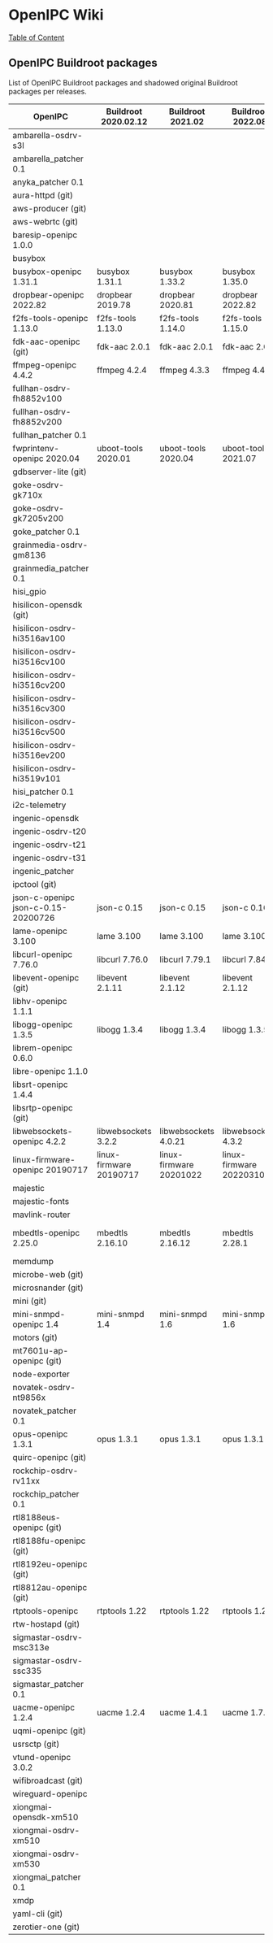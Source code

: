 # OpenIPC Wiki
[Table of Content](../index.md)

## OpenIPC Buildroot packages

List of OpenIPC Buildroot packages and shadowed original Buildroot packages per releases.

| OpenIPC                             | Buildroot 2020.02.12    | Buildroot 2021.02       | Buildroot 2022.08       | Buildroot HEAD          |
|-------------------------------------|-------------------------|-------------------------|-------------------------|-------------------------|
| ambarella-osdrv-s3l                 |                         |                         |                         |                         |
| ambarella_patcher 0.1               |                         |                         |                         |                         |
| anyka_patcher 0.1                   |                         |                         |                         |                         |
| aura-httpd (git)                    |                         |                         |                         |                         |
| aws-producer (git)                  |                         |                         |                         |                         |
| aws-webrtc (git)                    |                         |                         |                         |                         |
| baresip-openipc 1.0.0               |                         |                         |                         |                         |
| busybox                             |                         |                         |                         |                         |
| busybox-openipc 1.31.1              | busybox 1.31.1          | busybox 1.33.2          | busybox 1.35.0          | busybox 1.35.0          |
| dropbear-openipc 2022.82            | dropbear 2019.78        | dropbear 2020.81        | dropbear 2022.82        | dropbear 2022.82        |
| f2fs-tools-openipc 1.13.0           | f2fs-tools 1.13.0       | f2fs-tools 1.14.0       | f2fs-tools 1.15.0       | f2fs-tools 1.15.0       |
| fdk-aac-openipc (git)               | fdk-aac 2.0.1           | fdk-aac 2.0.1           | fdk-aac 2.0.2           | fdk-aac 2.0.2           |
| ffmpeg-openipc 4.4.2                | ffmpeg 4.2.4            | ffmpeg 4.3.3            | ffmpeg 4.4.2            | ffmpeg 4.4.2            |
| fullhan-osdrv-fh8852v100            |                         |                         |                         |                         |
| fullhan-osdrv-fh8852v200            |                         |                         |                         |                         |
| fullhan_patcher 0.1                 |                         |                         |                         |                         |
| fwprintenv-openipc 2020.04          | uboot-tools 2020.01     | uboot-tools 2020.04     | uboot-tools 2021.07     | uboot-tools 2021.07     |
| gdbserver-lite (git)                |                         |                         |                         |                         |
| goke-osdrv-gk710x                   |                         |                         |                         |                         |
| goke-osdrv-gk7205v200               |                         |                         |                         |                         |
| goke_patcher 0.1                    |                         |                         |                         |                         |
| grainmedia-osdrv-gm8136             |                         |                         |                         |                         |
| grainmedia_patcher 0.1              |                         |                         |                         |                         |
| hisi_gpio                           |                         |                         |                         |                         |
| hisilicon-opensdk (git)             |                         |                         |                         |                         |
| hisilicon-osdrv-hi3516av100         |                         |                         |                         |                         |
| hisilicon-osdrv-hi3516cv100         |                         |                         |                         |                         |
| hisilicon-osdrv-hi3516cv200         |                         |                         |                         |                         |
| hisilicon-osdrv-hi3516cv300         |                         |                         |                         |                         |
| hisilicon-osdrv-hi3516cv500         |                         |                         |                         |                         |
| hisilicon-osdrv-hi3516ev200         |                         |                         |                         |                         |
| hisilicon-osdrv-hi3519v101          |                         |                         |                         |                         |
| hisi_patcher 0.1                    |                         |                         |                         |                         |
| i2c-telemetry                       |                         |                         |                         |                         |
| ingenic-opensdk                     |                         |                         |                         |                         |
| ingenic-osdrv-t20                   |                         |                         |                         |                         |
| ingenic-osdrv-t21                   |                         |                         |                         |                         |
| ingenic-osdrv-t31                   |                         |                         |                         |                         |
| ingenic_patcher                     |                         |                         |                         |                         |
| ipctool (git)                       |                         |                         |                         |                         |
| json-c-openipc json-c-0.15-20200726 | json-c 0.15             | json-c 0.15             | json-c 0.16             | json-c 0.16             |
| lame-openipc 3.100                  | lame 3.100              | lame 3.100              | lame 3.100              | lame 3.100              |
| libcurl-openipc 7.76.0              | libcurl 7.76.0          | libcurl 7.79.1          | libcurl 7.84.0          | lame 3.100              |
| libevent-openipc (git)              | libevent 2.1.11         | libevent 2.1.12         | libevent 2.1.12         | libevent 2.1.12         |
| libhv-openipc 1.1.1                 |                         |                         |                         |                         |
| libogg-openipc 1.3.5                | libogg 1.3.4            | libogg 1.3.4            | libogg 1.3.5            | libogg 1.3.5            |
| librem-openipc 0.6.0                |                         |                         |                         |                         |
| libre-openipc 1.1.0                 |                         |                         |                         |                         |
| libsrt-openipc 1.4.4                |                         |                         |                         |                         |
| libsrtp-openipc (git)               |                         |                         |                         |                         |
| libwebsockets-openipc 4.2.2         | libwebsockets 3.2.2     | libwebsockets 4.0.21    | libwebsockets 4.3.2     | libwebsockets 4.3.2     |
| linux-firmware-openipc 20190717     | linux-firmware 20190717 | linux-firmware 20201022 | linux-firmware 20220310 | linux-firmware 20220310 |
| majestic                            |                         |                         |                         |                         |
| majestic-fonts                      |                         |                         |                         |                         |
| mavlink-router                      |                         |                         |                         |                         |
| mbedtls-openipc 2.25.0              | mbedtls 2.16.10         | mbedtls 2.16.12         | mbedtls 2.28.1          | linux-firmware 20220310 |
| memdump                             |                         |                         |                         |                         |
| microbe-web (git)                   |                         |                         |                         |                         |
| microsnander (git)                  |                         |                         |                         |                         |
| mini (git)                          |                         |                         |                         |                         |
| mini-snmpd-openipc 1.4              | mini-snmpd 1.4          | mini-snmpd 1.6          | mini-snmpd 1.6          | mini-snmpd 1.6          |
| motors (git)                        |                         |                         |                         |                         |
| mt7601u-ap-openipc (git)            |                         |                         |                         |                         |
| node-exporter                       |                         |                         |                         |                         |
| novatek-osdrv-nt9856x               |                         |                         |                         |                         |
| novatek_patcher 0.1                 |                         |                         |                         |                         |
| opus-openipc 1.3.1                  | opus 1.3.1              | opus 1.3.1              | opus 1.3.1              | opus 1.3.1              |
| quirc-openipc (git)                 |                         |                         |                         |                         |
| rockchip-osdrv-rv11xx               |                         |                         |                         |                         |
| rockchip_patcher 0.1                |                         |                         |                         |                         |
| rtl8188eus-openipc (git)            |                         |                         |                         |                         |
| rtl8188fu-openipc (git)             |                         |                         |                         |                         |
| rtl8192eu-openipc (git)             |                         |                         |                         |                         |
| rtl8812au-openipc (git)             |                         |                         |                         |                         |
| rtptools-openipc                    | rtptools 1.22           | rtptools 1.22           | rtptools 1.22           | rtptools 1.22           |
| rtw-hostapd (git)                   |                         |                         |                         |                         |
| sigmastar-osdrv-msc313e             |                         |                         |                         |                         |
| sigmastar-osdrv-ssc335              |                         |                         |                         |                         |
| sigmastar_patcher 0.1               |                         |                         |                         |                         |
| uacme-openipc 1.2.4                 | uacme 1.2.4             | uacme 1.4.1             | uacme 1.7.1             | uacme 1.7.3             |
| uqmi-openipc (git)                  |                         |                         |                         |                         |
| usrsctp (git)                       |                         |                         |                         |                         |
| vtund-openipc 3.0.2                 |                         |                         |                         |                         |
| wifibroadcast (git)                 |                         |                         |                         |                         |
| wireguard-openipc                   |                         |                         |                         |                         |
| xiongmai-opensdk-xm510              |                         |                         |                         |                         |
| xiongmai-osdrv-xm510                |                         |                         |                         |                         |
| xiongmai-osdrv-xm530                |                         |                         |                         |                         |
| xiongmai_patcher 0.1                |                         |                         |                         |                         |
| xmdp                                |                         |                         |                         |                         |
| yaml-cli (git)                      |                         |                         |                         |                         |
| zerotier-one (git)                  |                         |                         |                         |                         |
